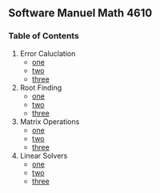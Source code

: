 ## Software Manuel Math 4610

### Table of Contents

1. Error Caluclation
    * [one](https://gbmitchell.github.io/math4610/softwareManuel/)
    * [two](https://gbmitchell.github.io/math4610/softwareManuel/)
    * [three](https://gbmitchell.github.io/math4610/softwareManuel/)  
2. Root Finding
    * [one](https://gbmitchell.github.io/math4610/softwareManuel/)
    * [two](https://gbmitchell.github.io/math4610/softwareManuel/)
    * [three](https://gbmitchell.github.io/math4610/softwareManuel/)  
3. Matrix Operations
    * [one](https://gbmitchell.github.io/math4610/softwareManuel/)
    * [two](https://gbmitchell.github.io/math4610/softwareManuel/)
    * [three](https://gbmitchell.github.io/math4610/softwareManuel/)  
4. Linear Solvers
    * [one](https://gbmitchell.github.io/math4610/softwareManuel/)
    * [two](https://gbmitchell.github.io/math4610/softwareManuel/)
    * [three](https://gbmitchell.github.io/math4610/softwareManuel/)
